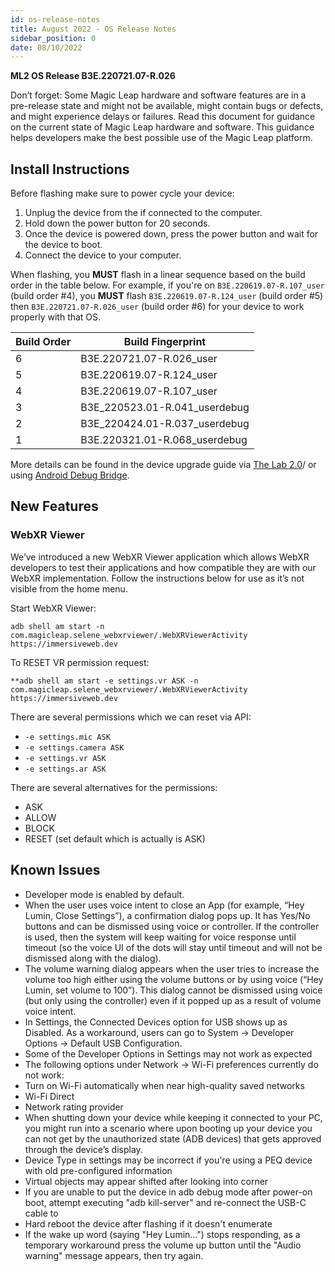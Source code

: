 ```yaml
---
id: os-release-notes
title: August 2022 - OS Release Notes
sidebar_position: 0
date: 08/10/2022
---
```


**ML2 OS Release B3E.220721.07-R.026**

Don’t forget: Some Magic Leap hardware and software features are in a pre-release state and might not be available, might contain bugs or defects, and might experience delays or failures. Read this document for guidance on the current state of Magic Leap hardware and software. This guidance helps developers make the best possible use of the Magic Leap platform.

## Install Instructions

Before flashing make sure to power cycle your device:

1. Unplug the device from the if connected to the computer.
2. Hold down the power button for 20 seconds.
3. Once the device is powered down, press the power button and wait for the device to boot.
4. Connect the device to your computer.

When flashing, you **MUST** flash in a linear sequence based on the build order in the table below. For example, if you're on `B3E.220619.07-R.107_user` (build order #4), you **MUST** flash `B3E.220619.07-R.124_user` (build order #5) then `B3E.220721.07-R.026_user` (build order #6) for your device to work properly with that OS.

| Build Order | Build Fingerprint |
|---|---|
| 6 | B3E.220721.07-R.026_user |
| 5 | B3E.220619.07-R.124_user |
| 4 | B3E.220619.07-R.107_user |
| 3 | B3E_220523.01-R.041_userdebug |
| 2 | B3E_220424.01-R.037_userdebug |
| 1 | B3E.220321.01-R.068_userdebug |

More details can be found in the device upgrade guide via [The Lab 2.0](/versioned_docs/version-22-May-2023/guides/developer-tools/ml-hub/ml-hub-os-installer.md)/ or using [Android Debug Bridge](/versioned_docs/version-22-May-2023/guides/device/updating-the-os/device-flashing-guide.md).

## New Features

### WebXR Viewer

We’ve introduced a new WebXR Viewer application which allows WebXR developers to test their applications and how compatible they are with our WebXR implementation. Follow the instructions below for use as it’s not visible from the home menu.

Start WebXR Viewer:

```
adb shell am start -n com.magicleap.selene_webxrviewer/.WebXRViewerActivity https://immersiveweb.dev
```

To RESET VR permission request:

```
**adb shell am start -e settings.vr ASK -n com.magicleap.selene_webxrviewer/.WebXRViewerActivity https://immersiveweb.dev
```

There are several permissions which we can reset via API:

- `-e settings.mic ASK`  
- `-e settings.camera ASK`  
- `-e settings.vr ASK`  
- `-e settings.ar ASK`  

There are several alternatives for the permissions:

- ASK
- ALLOW
- BLOCK
- RESET (set default which is actually is ASK)

## Known Issues

- Developer mode is enabled by default.
- When the user uses voice intent to close an App (for example, “Hey Lumin, Close Settings”), a confirmation dialog pops up. It has Yes/No buttons and can be dismissed using voice or controller. If the controller is used, then the system will keep waiting for voice response until timeout (so the voice UI of the dots will stay until timeout and will not be dismissed along with the dialog).
- The volume warning dialog appears when the user tries to increase the volume too high either using the volume buttons or by using voice (“Hey Lumin, set volume to 100”). This dialog cannot be dismissed using voice (but only using the controller) even if it popped up as a result of volume voice intent.
- In Settings, the Connected Devices option for USB shows up as Disabled. As a workaround, users can go to System → Developer Options → Default USB Configuration.
- Some of the Developer Options in Settings may not work as expected
- The following options under Network → Wi-Fi preferences currently do not work:
- Turn on Wi-Fi automatically when near high-quality saved networks
- Wi-Fi Direct
- Network rating provider
- When shutting down your device while keeping it connected to your PC, you might run into a scenario where upon booting up your device you can not get by the unauthorized state (ADB devices) that gets approved through the device’s display.
- Device Type in settings may be incorrect if you're using a PEQ device with old pre-configured information
- Virtual objects may appear shifted after looking into corner
- If you are unable to put the device in adb debug mode after power-on boot, attempt executing "adb kill-server" and re-connect the USB-C cable to
- Hard reboot the device after flashing if it doesn't enumerate
- If the wake up word (saying "Hey Lumin…") stops responding, as a temporary workaround press the volume up button until the "Audio warning" message appears, then try again.

